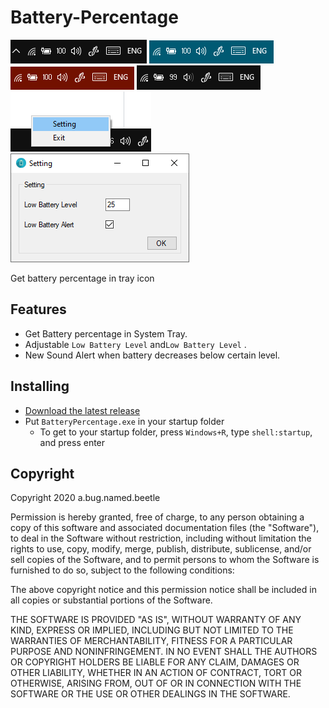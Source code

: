 # Battery-Percentage
![](images/image02.png) ![](images/image04.png) ![](images/image03.png) ![](images/image01.png)![](images/image06.png)![](images/image05.png)


Get battery percentage in tray icon
## Features
* Get Battery percentage in System Tray.
* Adjustable `Low Battery Level` and`Low Battery Level` .
* New Sound Alert when battery decreases below certain level.
  
## Installing

* [Download the latest release](https://github.com/ABugNamedBeetle/Battery-Percentage/releases)
* Put `BatteryPercentage.exe` in your startup folder
  * To get to your startup folder, press `Windows+R`, type `shell:startup`, and press enter

## Copyright
Copyright 2020 a.bug.named.beetle

Permission is hereby granted, free of charge, to any person obtaining a copy of this software and associated documentation files (the "Software"), to deal in the Software without restriction, including without limitation the rights to use, copy, modify, merge, publish, distribute, sublicense, and/or sell copies of the Software, and to permit persons to whom the Software is furnished to do so, subject to the following conditions:

The above copyright notice and this permission notice shall be included in all copies or substantial portions of the Software.

THE SOFTWARE IS PROVIDED "AS IS", WITHOUT WARRANTY OF ANY KIND, EXPRESS OR IMPLIED, INCLUDING BUT NOT LIMITED TO THE WARRANTIES OF MERCHANTABILITY, FITNESS FOR A PARTICULAR PURPOSE AND NONINFRINGEMENT. IN NO EVENT SHALL THE AUTHORS OR COPYRIGHT HOLDERS BE LIABLE FOR ANY CLAIM, DAMAGES OR OTHER LIABILITY, WHETHER IN AN ACTION OF CONTRACT, TORT OR OTHERWISE, ARISING FROM, OUT OF OR IN CONNECTION WITH THE SOFTWARE OR THE USE OR OTHER DEALINGS IN THE SOFTWARE.
